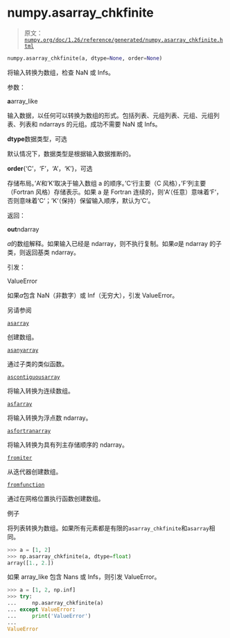# numpy.asarray_chkfinite

> 原文：[`numpy.org/doc/1.26/reference/generated/numpy.asarray_chkfinite.html`](https://numpy.org/doc/1.26/reference/generated/numpy.asarray_chkfinite.html)

```py
numpy.asarray_chkfinite(a, dtype=None, order=None)
```

将输入转换为数组，检查 NaN 或 Infs。

参数：

**a**array_like

输入数据，以任何可以转换为数组的形式。包括列表、元组列表、元组、元组列表、列表和 ndarrays 的元组。成功不需要 NaN 或 Infs。

**dtype**数据类型，可选

默认情况下，数据类型是根据输入数据推断的。

**order**{‘C’，‘F’，‘A’，‘K’}，可选

存储布局。’A‘和’K‘取决于输入数组 a 的顺序。’C‘行主要（C 风格），’F‘列主要（Fortran 风格）存储表示。如果 a 是 Fortran 连续的，则‘A‘（任意）意味着‘F‘，否则意味着‘C‘；’K‘（保持）保留输入顺序，默认为‘C‘。

返回：

**out**ndarray

*a*的数组解释。如果输入已经是 ndarray，则不执行复制。如果*a*是 ndarray 的子类，则返回基类 ndarray。

引发：

ValueError

如果*a*包含 NaN（非数字）或 Inf（无穷大），引发 ValueError。

另请参阅

[`asarray`](https://numpy.org/doc/1.26/reference/generated/numpy.asarray.html)

创建数组。

[`asanyarray`](https://numpy.org/doc/1.26/reference/generated/numpy.asanyarray.html)

通过子类的类似函数。

[`ascontiguousarray`](https://numpy.org/doc/1.26/reference/generated/numpy.ascontiguousarray.html)

将输入转换为连续数组。

[`asfarray`](https://numpy.org/doc/1.26/reference/generated/numpy.asfarray.html) 

将输入转换为浮点数 ndarray。

[`asfortranarray`](https://numpy.org/doc/1.26/reference/generated/numpy.asfortranarray.html)

将输入转换为具有列主存储顺序的 ndarray。

[`fromiter`](https://numpy.org/doc/1.26/reference/generated/numpy.fromiter.html)

从迭代器创建数组。

[`fromfunction`](https://numpy.org/doc/1.26/reference/generated/numpy.fromfunction.html)

通过在网格位置执行函数创建数组。

例子

将列表转换为数组。如果所有元素都是有限的`asarray_chkfinite`和`asarray`相同。

```py
>>> a = [1, 2]
>>> np.asarray_chkfinite(a, dtype=float)
array([1., 2.]) 
```

如果 array_like 包含 Nans 或 Infs，则引发 ValueError。

```py
>>> a = [1, 2, np.inf]
>>> try:
...     np.asarray_chkfinite(a)
... except ValueError:
...     print('ValueError')
...
ValueError 
```

